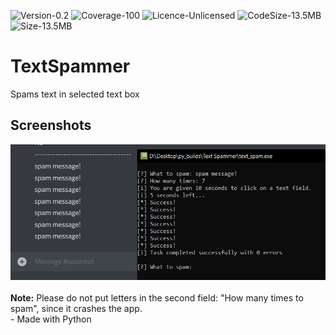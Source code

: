 ![Version-0.2](https://img.shields.io/badge/Version-0.2-orange)
![Coverage-100](https://img.shields.io/badge/Coverage-100-brightgreen)
![Licence-Unlicensed](https://img.shields.io/badge/License-Unlicensed-green)
![CodeSize-13.5MB](https://img.shields.io/badge/Code--Size-2KB-blue)
![Size-13.5MB](https://img.shields.io/badge/Size-13.4MB-blue)

# TextSpammer
Spams text in selected text box
<br>
## Screenshots
![img1](images/img1.png)
<br><br>
**Note:** Please do not put letters in the second field: "How many times to spam", since it crashes the app.
<br>
\- Made with Python
